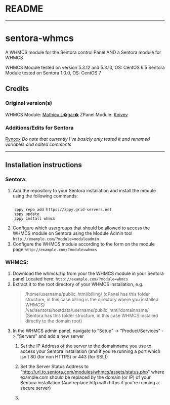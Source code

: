 # README #
- - -
# sentora-whmcs
A WHMCS module for the Sentora control Panel AND a Sentora module for WHMCS


WHMCS Module tested on version 5.3.12 and 5.3.13, OS: CentOS 6.5
Sentora Module tested on Sentora 1.0.0, OS: CentOS 7


## Credits ##

### Original version(s) ###
WHMCS Module: [Mathieu L�gar�](mailto:levelkro@yahoo.ca)
ZPanel Module: [Knivey](https://github.com/knivey/)

### Additions/Edits for Sentora ###
[Rynoxx](https://github.com/rynoxx)
_Do note that currently I've basicly only tested it and renamed variables and edited comments_

- - -

## Installation instructions ##

### Sentora: ###
1. Add the repository to your Sentora installation and install the module using the following commands:
```

	zppy repo add https://zppy.grid-servers.net
	zppy update
	zppy install whmcs

```
2. Configure which usergroups that should be allowed to access the WHMCS module on Sentora using the Module Admin tool `http://example.com/?module=moduleadmin`
3. Configure the WHMCS module according to the form on the module page `http://example.com/?module=whmcs`

### WHMCS: ###

1. Download the whmcs.zip from your the WHMCS module in your Sentora panel Located here: `http://example.com/?module=whmcs`
2. Extract it to the root directory of your WHMCS installation, e.g.
	> /home/username/public_html/billing/ (cPanel has this folder structure, in this case billing is the directory where you installed WHMCS)
	> /var/sentora/hostdata/username/public_html/domainname/ (Sentora has this folder structure, in this case WHMCS installed directly to the domain root)
3. In the WHMCS admin panel, navigate to "Setup" -> "Product/Services" -> "Servers" and add a new server
	1. Set the IP Address of the server to the domainname you use to access your Sentora installation (and if you're running a port which isn't 80 (for non HTTPS) or 443 (for SSL))

	2. Set the Server Status Address to "http://url.to.sentora.com/modules/whmcs/assets/status.php" where example.com should be replaced by the domain (or IP) of your Sentora installation (And replace http with https if you're running a secure server)

	3. 
